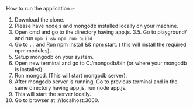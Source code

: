 How to run the application :-
1. Download the clone.
2. Please have nodejs and mongodb installed locally on your machine.
3. Open cmd and go to the directory having app.js.
3.5. Go to playground/ and run `npm i && npm run build`
4. Go to `..` and Run npm install && npm start. ( this will install the required npm modules).
5. Setup mongodb on your system.
6. Open new terminal and go to C:/mongodb/bin (or where your mongodb is installed).
7. Run mongod. (This will start mongodb server).
8. After mongodb server is running, Go to previous terminal and in the same directory having app.js, run node app.js.
9. This will start the server locally.
10. Go to browser at ://localhost:3000.
